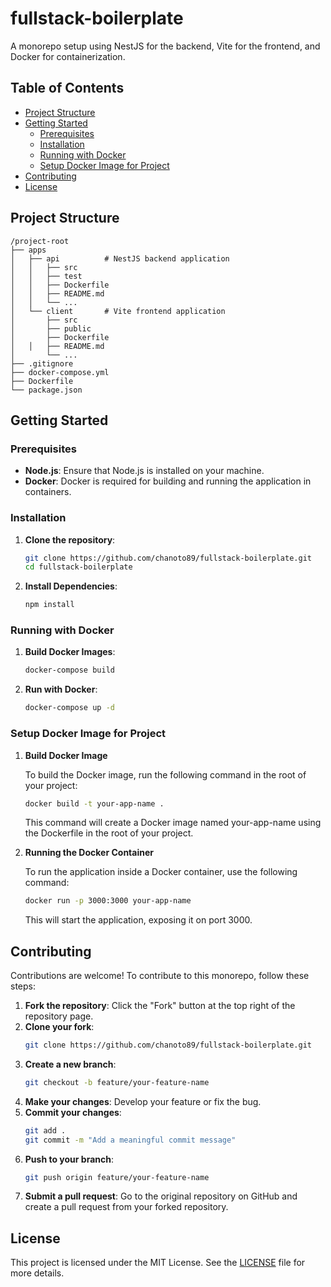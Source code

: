 # fullstack-boilerplate

A monorepo setup using NestJS for the backend, Vite for the frontend, and Docker for containerization.

## Table of Contents

- [Project Structure](#project-structure)
- [Getting Started](#getting-started)
  - [Prerequisites](#prerequisites)
  - [Installation](#installation)
  - [Running with Docker](#running-with-docker)
  - [Setup Docker Image for Project](#setup-docker-image-for-project)
- [Contributing](#contributing)
- [License](#license)

## Project Structure

```plaintext
/project-root
├── apps
│   ├── api          # NestJS backend application
│   │   ├── src
│   │   ├── test
│   │   ├── Dockerfile
│   │   ├── README.md
│   │   └── ...
│   └── client       # Vite frontend application
│       ├── src
│       ├── public
│       ├── Dockerfile
│   │   ├── README.md
│       └── ...
├── .gitignore
├── docker-compose.yml
├── Dockerfile
└── package.json
```

## Getting Started

### Prerequisites

- **Node.js**: Ensure that Node.js is installed on your machine.
- **Docker**: Docker is required for building and running the application in containers.

### Installation

1. **Clone the repository**:
   ```bash
   git clone https://github.com/chanoto89/fullstack-boilerplate.git
   cd fullstack-boilerplate
   ```
2. **Install Dependencies**:
   ```bash
   npm install
   ```

### Running with Docker
1. **Build Docker Images**:
   ```bash
   docker-compose build
   ```
2. **Run with Docker**:
   ```bash
   docker-compose up -d
   ```

### Setup Docker Image for Project
1. **Build Docker Image**

   To build the Docker image, run the following command in the root of your project:

   ```bash
   docker build -t your-app-name .
   ```

   This command will create a Docker image named your-app-name using the Dockerfile in the root of your project.

2. **Running the Docker Container**

   To run the application inside a Docker container, use the following command:

   ```bash
   docker run -p 3000:3000 your-app-name
   ```

   This will start the application, exposing it on port 3000.


## Contributing

Contributions are welcome! To contribute to this monorepo, follow these steps:

1. **Fork the repository**: Click the "Fork" button at the top right of the repository page.
2. **Clone your fork**: 
    ```bash
    git clone https://github.com/chanoto89/fullstack-boilerplate.git
    ```
3. **Create a new branch**: 
    ```bash
    git checkout -b feature/your-feature-name
    ```
4. **Make your changes**: Develop your feature or fix the bug.
5. **Commit your changes**: 
    ```bash
    git add .
    git commit -m "Add a meaningful commit message"
    ```
6. **Push to your branch**: 
    ```bash
    git push origin feature/your-feature-name
    ```
7. **Submit a pull request**: Go to the original repository on GitHub and create a pull request from your forked repository.

## License

This project is licensed under the MIT License. See the [LICENSE](LICENSE) file for more details.

